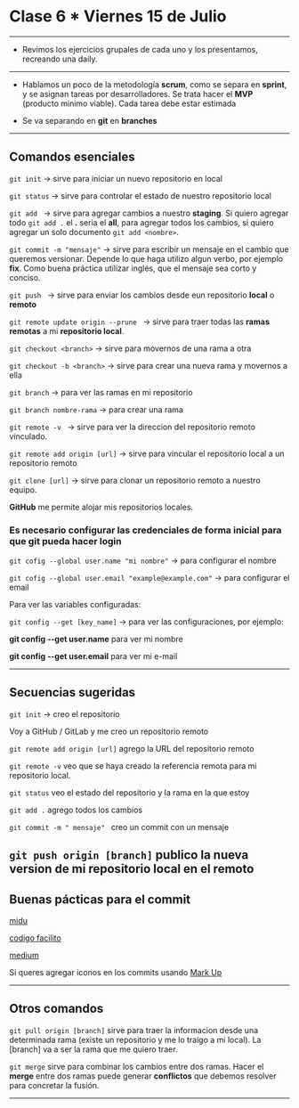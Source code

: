 # Clase 6 * Viernes 15 de Julio

---

- Revimos los ejercicios grupales de cada uno y los presentamos, recreando una daily.

---

- Hablamos un poco de la metodología **scrum**, como se separa en **sprint**, y se asignan tareas por desarrolladores. Se trata hacer el **MVP** (producto minimo viable). Cada tarea debe estar estimada

- Se va separando en **git** en **branches**

---

## Comandos esenciales

```git init``` -> sirve para iniciar un nuevo repositorio en local
 
```git status``` -> sirve para controlar el estado de nuestro repositorio local

```git add ``` ->  sirve para agregar cambios a nuestro **staging**. Si quiero agregar todo ```git add .``` el **.** seria el **all**, para agregar todos los cambios, si quiero agregar un solo documento ```git add <nombre>```.

```git commit -m "mensaje"``` -> sirve para escribir un mensaje en el cambio que queremos versionar. Depende lo que haga utilizo algun verbo, por ejemplo **fix**. Como buena práctica utilizar inglés, que el mensaje sea corto y conciso.

```git push ``` -> sirve para enviar los cambios desde eun repositorio **local** o **remoto**

```git remote update origin --prune ``` -> sirve para traer todas las **ramas remotas** a mi **repositorio local**.

```git checkout <branch>``` -> sirve para movernos de una rama a otra

```git checkout -b <branch>``` -> sirve para crear una nueva rama y movernos a ella

```git branch``` -> para ver las ramas en mi repositorio

```git branch nombre-rama``` -> para crear una rama

```git remote -v ``` -> sirve para ver la direccion del repositorio remoto vinculado.

```git remote add origin [url]``` -> sirve para vincular el repositorio local a un repositorio remoto

```git clone [url]``` -> sirve para clonar un repositorio remoto a nuestro equipo.

**GitHub** me permite alojar mis repositorios locales.


### Es necesario configurar las credenciales de forma inicial para que git pueda hacer login

```git cofig --global user.name "mi nombre"``` -> para configurar el nombre

```git cofig --global user.email "example@example.com"``` -> para configurar el email

Para ver las variables configuradas:

```git config --get [key_name]``` -> para ver las configuraciones, por ejemplo:

**git config --get user.name** para ver mi nombre

**git config --get user.email** para ver mi e-mail

---

## Secuencias sugeridas

```git init``` -> creo el repositorio 

Voy a GitHub / GitLab y me creo un repositorio remoto

```git remote add origin [url]``` agrego la URL del repositorio remoto

```git remote -v``` veo que se haya creado la referencia remota para mi repositorio local.

```git status``` veo el estado del repositorio y la rama en la que estoy

```git add .``` agrego todos los cambios

```git commit -m " mensaje" ``` creo un commit con un mensaje

```git push origin [branch]``` publico la nueva version de mi repositorio local en el remoto
---

## Buenas pácticas para el commit

[midu](https://midu.dev/buenas-practicas-escribir-commits-git/)

[codigo facilito](https://codigofacilito.com/articulos/buenas-practicas-eb-commits-de-git)

[medium](https://medium.com/@jmz12/buenas-pr%C3%A1cticas-para-commits-5eb4c86b9a47)

Si queres agregar iconos en los commits usando [Mark Up](https://gist.github.com/parmentf/035de27d6e1dce0b36a)


---

## Otros comandos

```git pull origin [branch]``` sirve para traer la informacion desde una determinada rama (existe un repositorio y me lo traigo a mi local). La [branch] va a ser la rama que me quiero traer.

```git merge``` sirve para combinar los cambios entre dos ramas. Hacer el **merge** entre dos ramas puede generar **conflictos** que debemos resolver para concretar la fusión.

---

